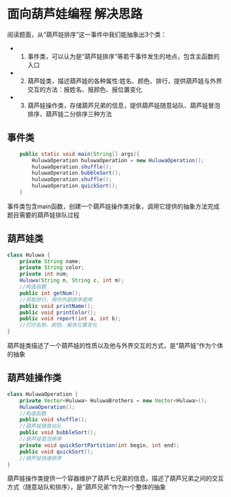 # 面向葫芦娃编程 解决思路
阅读题面，从“葫芦娃排序”这一事件中我们能抽象出3个类：
- 1. 事件类，可以认为是“葫芦娃排序”等若干事件发生的地点，包含主函数的入口
- 2. 葫芦娃类，描述葫芦娃的各种属性:姓名、颜色、排行，提供葫芦娃与外界交互的方法：报姓名、报颜色、报位置变化
- 3. 葫芦娃操作类，存储葫芦兄弟的信息，提供葫芦娃随意站队、葫芦娃冒泡排序、葫芦娃二分排序三种方法
## 事件类
```Java
    public static void main(String[] args){
        HuluwaOperation huluwaOperation = new HuluwaOperation();
        huluwaOperation.shuffle();
        huluwaOperation.bubbleSort();
        huluwaOperation.shuffle();
        huluwaOperation.quickSort();
    }
```
事件类包含main函数，创建一个葫芦娃操作类对象，调用它提供的抽象方法完成题目需要的葫芦娃排队过程

## 葫芦娃类
```Java
class Huluwa {
    private String name;
    private String color;
    private int num;
    Huluwa(String n, String c, int m);
    //构造函数
    public int getNum();
    //获取排行，用作外部排序使用
    public void printName();
    public void printColor();
    public void report(int a, int b);
    //打印名称、颜色、报告位置变化
}
```
葫芦娃类描述了一个葫芦娃的性质以及他与外界交互的方式，是“葫芦娃”作为个体的抽象

## 葫芦娃操作类
```Java
class HuluwaOperation {
    private Vector<Huluwa> HuluwaBrothers = new Vector<Huluwa>();
    HuluwaOperation();
    //构造函数
    public void shuffle();
    //葫芦娃随意站队
    public void bubbleSort();
    //葫芦娃冒泡排序
    private void quickSortPartition(int begin, int end);
    public void quickSort();
    //葫芦娃快速排序
}
```
葫芦娃操作类提供一个容器维护了葫芦七兄弟的信息，描述了葫芦兄弟之间的交互方式（随意站队和排序），是“葫芦兄弟”作为一个整体的抽象
